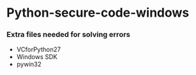 # Python-secure-code-windows

### Extra files needed for solving errors
- VCforPython27
- Windows SDK
- pywin32

